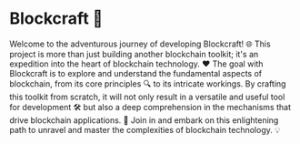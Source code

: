 # Blockcraft 🚀

Welcome to the adventurous journey of developing Blockcraft! 🌐 This project is more than just building another blockchain toolkit; it's an expedition into the heart of blockchain technology. ❤️ The goal with Blockcraft is to explore and understand the fundamental aspects of blockchain, from its core principles 🔍 to its intricate workings. By crafting this toolkit from scratch, it will not only result in a versatile and useful tool for development 🛠️ but also a deep comprehension in the mechanisms that drive blockchain applications. 🧠 Join in and embark on this enlightening path to unravel and master the complexities of blockchain technology. 💡
